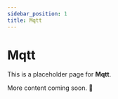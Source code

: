 ```yaml
---
sidebar_position: 1
title: Mqtt
---
```


# Mqtt

This is a placeholder page for **Mqtt**.

More content coming soon. 🚧


